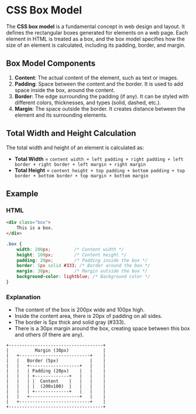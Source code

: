 # CSS Box Model

The **CSS box model** is a fundamental concept in web design and layout. It defines the rectangular boxes generated for elements on a web page. Each element in HTML is treated as a box, and the box model specifies how the size of an element is calculated, including its padding, border, and margin.

## Box Model Components

1. **Content**: The actual content of the element, such as text or images.
2. **Padding**: Space between the content and the border. It is used to add space inside the box, around the content.
3. **Border**: The edge surrounding the padding (if any). It can be styled with different colors, thicknesses, and types (solid, dashed, etc.).
4. **Margin**: The space outside the border. It creates distance between the element and its surrounding elements.

## Total Width and Height Calculation

The total width and height of an element is calculated as:

- **Total Width** = `content width + left padding + right padding + left border + right border + left margin + right margin`
- **Total Height** = `content height + top padding + bottom padding + top border + bottom border + top margin + bottom margin`

## Example

### HTML
```html
<div class="box">
    This is a box.
</div>
```
```css
.box {
    width: 200px;         /* Content width */
    height: 100px;        /* Content height */
    padding: 20px;        /* Padding inside the box */
    border: 5px solid #333; /* Border around the box */
    margin: 30px;         /* Margin outside the box */
    background-color: lightblue; /* Background color */
}

```
### Explanation

- The content of the box is 200px wide and 100px high.
- Inside the content area, there is 20px of padding on all sides.
- The border is 5px thick and solid gray (#333).
- There is a 30px margin around the box, creating space between this box and others (if there are any).

```
+------------------------------------+
|          Margin (30px)             |
|   +---------------------------+    |
|   |   Border (5px)            |    |
|   |   +-------------------+   |    |
|   |   | Padding (20px)    |   |    |
|   |   | +-------------+   |   |    |
|   |   | |  Content    |   |   |    |
|   |   | |  (200x100)  |   |   |    |
|   |   | +-------------+   |   |    |
|   |   +-------------------+   |    |
|   +---------------------------+    |
+------------------------------------+

```